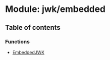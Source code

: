 # Module: jwk/embedded

## Table of contents

### Functions

- [EmbeddedJWK](../functions/jwk_embedded.EmbeddedJWK.md)
